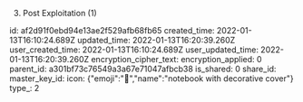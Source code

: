 3. Post Exploitation (1)

id: af2d91f0ebd94e13ae2f529afb68fb65
created_time: 2022-01-13T16:10:24.689Z
updated_time: 2022-01-13T16:20:39.260Z
user_created_time: 2022-01-13T16:10:24.689Z
user_updated_time: 2022-01-13T16:20:39.260Z
encryption_cipher_text: 
encryption_applied: 0
parent_id: a301bf73c76549a3a67e71047afbcb38
is_shared: 0
share_id: 
master_key_id: 
icon: {"emoji":"📔","name":"notebook with decorative cover"}
type_: 2